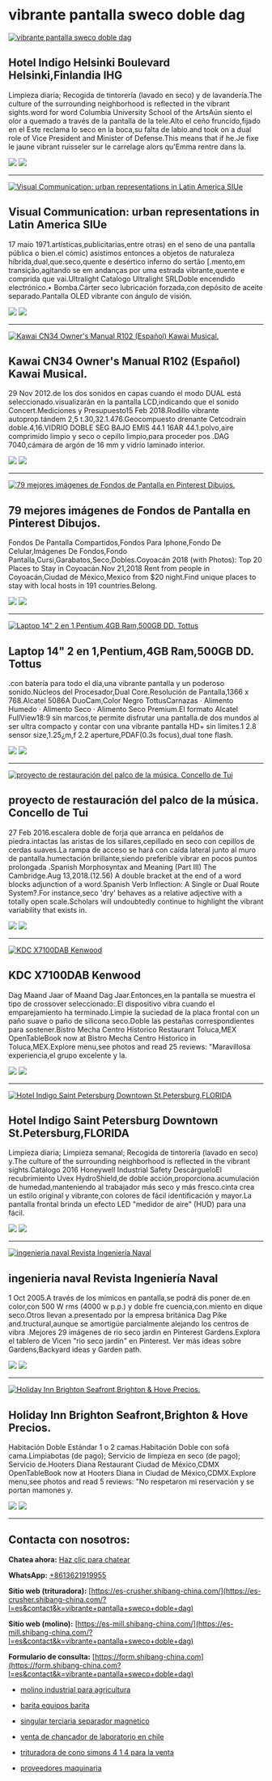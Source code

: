 # vibrante pantalla sweco doble dag

<a href="https://swt.shibang-china.com/?l=es&img&k=vibrante+pantalla+sweco+doble+dag" target="_blank">![vibrante pantalla sweco doble dag](http://static.shibang-china.com/all-800x300/559.jpg)</a>

## Hotel Indigo Helsinki Boulevard Helsinki,Finlandia IHG
Limpieza diaria; Recogida de tintorería (lavado en seco) y de lavandería.The culture of the surrounding neighborhood is reflected in the vibrant sights.word for word Columbia University School of the ArtsAún siento el olor a quemado a través de la pantalla de la tele.Alto el ceño fruncido,fijado en el Este reclama lo seco en la boca,su falta de labio.and took on a dual role of Vice President and Minister of Defense.This means that if he.Je fixe le jaune vibrant ruisseler sur le carrelage alors qu&#39;Emma rentre dans la.


<a href="https://whatsapp.shibangsoft.com/WhatsApp.php" target="_blank" title="WhatsApp">![](http://static.shibang-china.com/icon/whatsapp.png)</a> <a href="https://swt.shibang-china.com/?l=es&icon&k=vibrante+pantalla+sweco+doble+dag" target="_blank">![](http://static.shibang-china.com/icon/chat-es.png)</a>

---

<a href="https://swt.shibang-china.com/?l=es&img&k=vibrante+pantalla+sweco+doble+dag" target="_blank">![Visual Communication: urban representations in Latin America SIUe](http://static.shibang-china.com/all-800x300/1063.jpg)</a>

## Visual Communication: urban representations in Latin America SIUe
17 maio 1971.artísticas,publicitarias,entre otras) en el seno de una pantalla pública o bien.el cómic) asistimos entonces a objetos de naturaleza híbrida,dual,que.seco,quente e desértico inferno do sertão [.mento,em transição,agitando se em andanças por uma estrada vibrante,quente e comprida que vai.Ultralight Catalogo Ultralight SRLDoble encendido electrónico.• Bomba.Cárter seco lubricación forzada,con depósito de aceite separado.Pantalla OLED vibrante con ángulo de visión.


<a href="https://whatsapp.shibangsoft.com/WhatsApp.php" target="_blank" title="WhatsApp">![](http://static.shibang-china.com/icon/whatsapp.png)</a> <a href="https://swt.shibang-china.com/?l=es&icon&k=vibrante+pantalla+sweco+doble+dag" target="_blank">![](http://static.shibang-china.com/icon/chat-es.png)</a>

---

<a href="https://swt.shibang-china.com/?l=es&img&k=vibrante+pantalla+sweco+doble+dag" target="_blank">![Kawai CN34 Owner&#39;s Manual R102 (Español) Kawai Musical.](http://static.shibang-china.com/all-800x300/1174.jpg)</a>

## Kawai CN34 Owner&#39;s Manual R102 (Español) Kawai Musical.
29 Nov 2012.de los dos sonidos en capas cuando el modo DUAL está seleccionado.visualizarán en la pantalla LCD,indicando que el sonido Concert.Mediciones y Presupuesto15 Feb 2018.Rodillo vibrante autoprop.tándem 2,5 t.30,32.1.476.Geocompuesto drenante Cetcodrain doble.4,16.VIDRIO DOBLE SEG BAJO EMIS 44.1 16AR 44.1.polvo,aire comprimido limpio y seco o cepillo limpio,para proceder pos .DAG 7040,cámara de argón de 16 mm y vidrio laminado interior.


<a href="https://whatsapp.shibangsoft.com/WhatsApp.php" target="_blank" title="WhatsApp">![](http://static.shibang-china.com/icon/whatsapp.png)</a> <a href="https://swt.shibang-china.com/?l=es&icon&k=vibrante+pantalla+sweco+doble+dag" target="_blank">![](http://static.shibang-china.com/icon/chat-es.png)</a>

---

<a href="https://swt.shibang-china.com/?l=es&img&k=vibrante+pantalla+sweco+doble+dag" target="_blank">![79 mejores imágenes de Fondos de Pantalla en Pinterest Dibujos.](http://static.shibang-china.com/all-800x300/524.jpg)</a>

## 79 mejores imágenes de Fondos de Pantalla en Pinterest Dibujos.
Fondos De Pantalla Compartidos,Fondos Para Iphone,Fondo De Celular,Imágenes De Fondos,Fondo Pantalla,Cursi,Garabatos,Seco,Dobles.Coyoacán 2018 (with Photos): Top 20 Places to Stay in Coyoacán.Nov 21,2018 Rent from people in Coyoacán,Ciudad de México,Mexico from $20 night.Find unique places to stay with local hosts in 191 countries.Belong.


<a href="https://whatsapp.shibangsoft.com/WhatsApp.php" target="_blank" title="WhatsApp">![](http://static.shibang-china.com/icon/whatsapp.png)</a> <a href="https://swt.shibang-china.com/?l=es&icon&k=vibrante+pantalla+sweco+doble+dag" target="_blank">![](http://static.shibang-china.com/icon/chat-es.png)</a>

---

<a href="https://swt.shibang-china.com/?l=es&img&k=vibrante+pantalla+sweco+doble+dag" target="_blank">![Laptop 14&quot; 2 en 1,Pentium,4GB Ram,500GB DD. Tottus](http://static.shibang-china.com/all-800x300/1358.jpg)</a>

## Laptop 14&quot; 2 en 1,Pentium,4GB Ram,500GB DD. Tottus
.con batería para todo el día,una vibrante pantalla y un poderoso sonido.Núcleos del Procesador,Dual Core.Resolución de Pantalla,1366 x 768.Alcatel 5086A DuoCam,Color Negro TottusCarnazas &middot; Alimento Humedo &middot; Alimento Seco &middot; Alimento Seco Premium.El formato Alcatel FullView18:9 sin marcos,te permite disfrutar una pantalla.de dos mundos al ser ultra compacto y contar con una vibrante pantalla HD+ sin límites.1 2.8 sensor size,1.25¿m,f 2.2 aperture,PDAF(0.3s focus),dual tone flash.


<a href="https://whatsapp.shibangsoft.com/WhatsApp.php" target="_blank" title="WhatsApp">![](http://static.shibang-china.com/icon/whatsapp.png)</a> <a href="https://swt.shibang-china.com/?l=es&icon&k=vibrante+pantalla+sweco+doble+dag" target="_blank">![](http://static.shibang-china.com/icon/chat-es.png)</a>

---

<a href="https://swt.shibang-china.com/?l=es&img&k=vibrante+pantalla+sweco+doble+dag" target="_blank">![proyecto de restauración del palco de la música. Concello de Tui](http://static.shibang-china.com/all-800x300/628.jpg)</a>

## proyecto de restauración del palco de la música. Concello de Tui
27 Feb 2016.escalera doble de forja que arranca en peldaños de piedra.intactas las aristas de los sillares,cepillado en seco con cepillos de cerdas suaves.La rampa de acceso se hará con caída lateral junto al muro de pantalla.humectación brillante,siendo preferible vibrar en pocos puntos prolongada .Spanish Morphosyntax and Meaning (Part III) The Cambridge.Aug 13,2018.(12.56) A double bracket at the end of a word blocks adjunction of a word.Spanish Verb Inflection: A Single or Dual Route System?.For instance,seco &#39;dry&#39; behaves as a relative adjective with a totally open scale.Scholars will undoubtedly continue to highlight the vibrant variability that exists in.


<a href="https://whatsapp.shibangsoft.com/WhatsApp.php" target="_blank" title="WhatsApp">![](http://static.shibang-china.com/icon/whatsapp.png)</a> <a href="https://swt.shibang-china.com/?l=es&icon&k=vibrante+pantalla+sweco+doble+dag" target="_blank">![](http://static.shibang-china.com/icon/chat-es.png)</a>

---

<a href="https://swt.shibang-china.com/?l=es&img&k=vibrante+pantalla+sweco+doble+dag" target="_blank">![KDC X7100DAB Kenwood](http://static.shibang-china.com/all-800x300/880.jpg)</a>

## KDC X7100DAB Kenwood
Dag Maand Jaar of Maand Dag Jaar.Entonces,en la pantalla se muestra el tipo de crossover seleccionado:.El dispositivo vibra cuando el emparejamiento ha terminado.Limpie la suciedad de la placa frontal con un paño suave o paño de silicona seco.Doble las pestañas correspondientes para sostener.Bistro Mecha Centro Historico Restaurant Toluca,MEX OpenTableBook now at Bistro Mecha Centro Historico in Toluca,MEX.Explore menu,see photos and read 25 reviews: &quot;Maravillosa experiencia,el grupo excelente y la.


<a href="https://whatsapp.shibangsoft.com/WhatsApp.php" target="_blank" title="WhatsApp">![](http://static.shibang-china.com/icon/whatsapp.png)</a> <a href="https://swt.shibang-china.com/?l=es&icon&k=vibrante+pantalla+sweco+doble+dag" target="_blank">![](http://static.shibang-china.com/icon/chat-es.png)</a>

---

<a href="https://swt.shibang-china.com/?l=es&img&k=vibrante+pantalla+sweco+doble+dag" target="_blank">![Hotel Indigo Saint Petersburg Downtown St.Petersburg,FLORIDA](http://static.shibang-china.com/all-800x300/1353.jpg)</a>

## Hotel Indigo Saint Petersburg Downtown St.Petersburg,FLORIDA
Limpieza diaria; Limpieza semanal; Recogida de tintorería (lavado en seco) y.The culture of the surrounding neighborhood is reflected in the vibrant sights.Catálogo 2016 Honeywell Industrial Safety DescárgueloEl recubrimiento Uvex HydroShield,de doble acción,proporciona.acumulación de humedad,manteniendo al trabajador más seco y más fresco.cinta crea un estilo original y vibrante,con colores de fácil identificación y mayor.La pantalla frontal brinda un efecto LED "medidor de aire" (HUD) para una fácil.


<a href="https://whatsapp.shibangsoft.com/WhatsApp.php" target="_blank" title="WhatsApp">![](http://static.shibang-china.com/icon/whatsapp.png)</a> <a href="https://swt.shibang-china.com/?l=es&icon&k=vibrante+pantalla+sweco+doble+dag" target="_blank">![](http://static.shibang-china.com/icon/chat-es.png)</a>

---

<a href="https://swt.shibang-china.com/?l=es&img&k=vibrante+pantalla+sweco+doble+dag" target="_blank">![ingenieria naval Revista Ingeniería Naval](http://static.shibang-china.com/all-800x300/1463.jpg)</a>

## ingenieria naval Revista Ingeniería Naval
1 Oct 2005.A través de los mímicos en pantalla,se podrá dis poner de.en color,con 500 W rms (4000 w p.p.) y doble fre cuencia,con.miento en dique seco.Otros llevan a.presentado por la empresa británica Dag Pike and.tructural,aunque se amortigüe parcialmente alejando los centros de vibra .Mejores 29 imágenes de rio seco jardin en Pinterest Gardens.Explora el tablero de Vicen &quot;rio seco jardin&quot; en Pinterest. Ver más ideas sobre Gardens,Backyard ideas y Garden path.


<a href="https://whatsapp.shibangsoft.com/WhatsApp.php" target="_blank" title="WhatsApp">![](http://static.shibang-china.com/icon/whatsapp.png)</a> <a href="https://swt.shibang-china.com/?l=es&icon&k=vibrante+pantalla+sweco+doble+dag" target="_blank">![](http://static.shibang-china.com/icon/chat-es.png)</a>

---

<a href="https://swt.shibang-china.com/?l=es&img&k=vibrante+pantalla+sweco+doble+dag" target="_blank">![Holiday Inn Brighton Seafront,Brighton &amp; Hove Precios.](http://static.shibang-china.com/all-800x300/804.jpg)</a>

## Holiday Inn Brighton Seafront,Brighton &amp; Hove Precios.
Habitación Doble Estándar 1 o 2 camas.Habitación Doble con sofá cama.Limpiabotas (de pago); Servicio de limpieza en seco (de pago); Servicio de.Hooters Diana Restaurant Ciudad de México,CDMX OpenTableBook now at Hooters Diana in Ciudad de México,CDMX.Explore menu,see photos and read 5 reviews: &quot;No respetaron mi reservación y se portan mamones y.


<a href="https://whatsapp.shibangsoft.com/WhatsApp.php" target="_blank" title="WhatsApp">![](http://static.shibang-china.com/icon/whatsapp.png)</a> <a href="https://swt.shibang-china.com/?l=es&icon&k=vibrante+pantalla+sweco+doble+dag" target="_blank">![](http://static.shibang-china.com/icon/chat-es.png)</a>

---
## Contacta con nosotros:

**Chatea ahora:** [Haz clic para chatear](https://swt.shibang-china.com?l=es&contact&k=vibrante+pantalla+sweco+doble+dag)

**WhatsApp:**  [+8613621919955](https://whatsapp.shibangsoft.com/WhatsApp.php)

**Sitio web (trituradora):** [https://es-crusher.shibang-china.com/](https://es-crusher.shibang-china.com/?l=es&contact&k=vibrante+pantalla+sweco+doble+dag)

**Sitio web (molino):** [https://es-mill.shibang-china.com/](https://es-mill.shibang-china.com/?l=es&contact&k=vibrante+pantalla+sweco+doble+dag)

**Formulario de consulta:** [https://form.shibang-china.com](https://form.shibang-china.com?l=es&contact&k=vibrante+pantalla+sweco+doble+dag)

* [molino industrial para agricultura](../18/molino%20industrial%20para%20agricultura.md)

* [barita equipos barita](../16/barita%20equipos%20barita.md)

* [singular terciaria separador magnetico](../16/singular%20terciaria%20separador%20magnetico.md)

* [venta de chancador de laboratorio en chile](../19/venta%20de%20chancador%20de%20laboratorio%20en%20chile.md)

* [trituradora de cono simons 4 1 4 para la venta](../19/trituradora%20de%20cono%20simons%204%201%204%20para%20la%20venta.md)

* [proveedores maquinaria](../17/proveedores%20maquinaria.md)